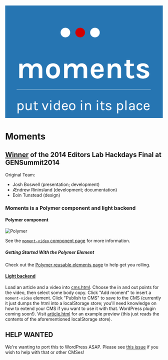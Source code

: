 ![Moments logo][1]

# Moments

## [Winner][2] of the 2014 Editors Lab Hackdays Final at GENSummit2014

Original Team:

+ Josh Boswell (presentation; development)
+ Ændrew Rininsland (development; documentation)
+ Eoin Tunstead (design)

### Moments is a Polymer component and light backend

#### Polymer component

![Polymer][3]

See the [`moment-video` component page](http://times.github.io/moments) for more information.

##### Getting Started With the Polymer Element

Check out the [Polymer reusable elements page][5] to help get you rolling.

#### [Light backend][4]

Load an article and a video into [cms.html][4]. Choose the in and out points for
the video, then select some body copy. Click "Add moment" to insert a `moment-video`
element. Click "Publish to CMS" to save to the CMS (currently it just dumps the
html into a localStorage store; you'll need knowledge on how to extend your CMS if
you want to use it with that. WordPress plugin coming soon!). Visit [article.html][5]
for an example preview (this just reads the contents of the aforementioned localStorage store).

## HELP WANTED

We're wanting to port this to WordPress ASAP. Please see [this issue][6] if you wish
to help with that or other CMSes!

[1]: ./momentslogo.png
[2]: http://www.globaleditorsnetwork.org/programmes/editors-lab/season-2013-2014/editors-lab-hackdays-final/
[3]: http://www.polymer-project.org/images/logos/lockup.svg
[4]: http://times.github.io/moments/demo/cms.html
[5]: http://www.polymer-project.org/docs/start/reusableelements.html
[6]: https://github.com/times/moments/issues/2
